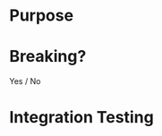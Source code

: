 # Purpose
<!--
Please describe the purpose of this pull request.
If for an enhancment please go beyond just saying "adding fuctionality X" and add a reason/use case for the functionality.
-->

# Breaking?
Yes / No

<!-- If YES, uncomment this
## Whats Breaking and why?
-->
<!--
If this change breaks anything, whether by removing functionality/api or changing the default behavior/configuraiton of existing fucntionality/api,
then please list out what will break and why its worth it.
-->

# Integration Testing
<!--
If you spent the time to do some integration testing please link to the pipelines/workflows demonstrating this functionality in context.
-->
<!-- Example
* [Everything]()
* [Typical]()
* [Minimal]()
-->
